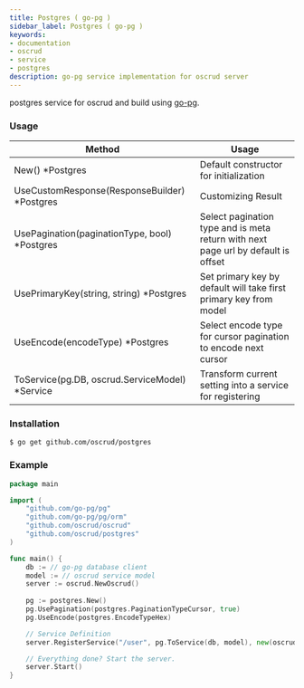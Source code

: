 ```yaml
---
title: Postgres ( go-pg )
sidebar_label: Postgres ( go-pg )
keywords:
- documentation
- oscrud
- service
- postgres
description: go-pg service implementation for oscrud server
---
```


postgres service for oscrud and build using [go-pg](https://github.com/go-pg/pg).


### Usage

| Method                                         | Usage                                                                             |
| ---------------------------------------------- | --------------------------------------------------------------------------------- |
| New() *Postgres                                | Default constructor for initialization                                            |
| UseCustomResponse(ResponseBuilder) *Postgres   | Customizing Result                                                                |
| UsePagination(paginationType, bool) *Postgres  | Select pagination type and is meta return with next page url by default is offset |
| UsePrimaryKey(string, string) *Postgres        | Set primary key by default will take first primary key from model                 |
| UseEncode(encodeType) *Postgres                | Select encode type for cursor pagination to encode next cursor                    |
| ToService(pg.DB, oscrud.ServiceModel) *Service | Transform current setting into a service for registering                          |

### Installation

```
$ go get github.com/oscrud/postgres
```

### Example 

```go
package main

import (
	"github.com/go-pg/pg"
	"github.com/go-pg/pg/orm"
	"github.com/oscrud/oscrud"
	"github.com/oscrud/postgres"
)

func main() {
    db := // go-pg database client
    model := // oscrud service model
    server := oscrud.NewOscrud()
    
	pg := postgres.New()
    pg.UsePagination(postgres.PaginationTypeCursor, true)
    pg.UseEncode(postgres.EncodeTypeHex)

	// Service Definition
	server.RegisterService("/user", pg.ToService(db, model), new(oscrud.ServiceOptions))

	// Everything done? Start the server.
	server.Start()
}
```